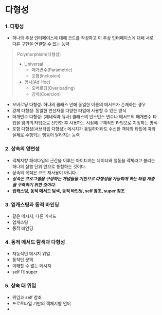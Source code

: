 # 다형성

### 1. 다형성
- 하나의 추상 인터페이스에 대해 코드를 작성하고 이 추상 인터페이스에 대해 서로 다른 구현을 연결할 수 있는 능력
> Polymorphism(다형성)
> - Universal
>   - 매개변수(Parametric)
>   - 포함(Inclusion)
> - 임시(Ad Hoc)
>   - 오버로딩(Overloading)
>   - 강제(Coercion)

- 오버로딩 다형성: 하나의 클래스 안에 동일한 이름의 메서드가 존재하는 경우
- 강제 다형성: 동일한 연산자를 다양한 타입에 사용할 수 있는 방식
- 매개변수 다형성: (제네릭과 유사) 클래스의 인스턴스 변수나 메서드의 매개변수 타입을 임의의 타입으로 선언한 후 사용하는 시점에 구체적인 타입으로 지정하는 방식
- 포함 다형성(서브타입 다형성): 메시지가 동일하더라도 수신한 객체의 타입에 따라 실제로 수행되는 행동이 달라지는 능력

### 2. 상속의 양면성
- 객체지향 패러다임의 근간을 이루는 아이디어는 데이터와 행동을 객체라고 불리는 하나의 실행 단위 안으로 통합하는 것이다.
- 상속의 목적은 코드 재사용이 아니다.
- ***상속은 프로그램을 구성하는 개념들을 기반으로 다형성을 가능하게 하는 타입 계층을 구축하기 위한 것이다.***
- **업캐스팅, 동적 메서드 탐색, 동적 바인딩, self 참조, super 참조**

### 3. 업캐스팅과 동적 바인딩
- 같은 메시지, 다른 메서드
- 업캐스팅
- 동적 바인딩

### 4. 동적 메서드 탐색과 다형성
- 자동적인 메시지 위임
- 동적인 문맥
- 이해할 수 없는 메시지
- self 대 super

### 5. 상속 대 위임
- 위임과 self 참조
- 프로토타입 기반의 객체지향 언어
- 
